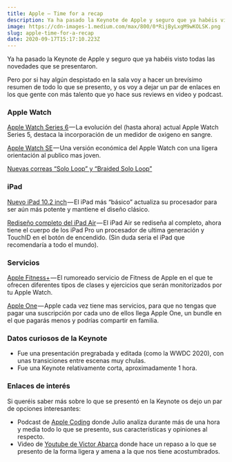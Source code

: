 ```yaml
---
title: Apple — Time for a recap
description: Ya ha pasado la Keynote de Apple y seguro que ya habéis visto todas las novedades que se presentaron.
image: https://cdn-images-1.medium.com/max/800/0*RijByLxgM9wKOLSK.png
slug: apple-time-for-a-recap
date: 2020-09-17T15:17:10.223Z
---
```


Ya ha pasado la Keynote de Apple y seguro que ya habéis visto todas las novedades que se presentaron.

Pero por si hay algún despistado en la sala voy a hacer un brevísimo resumen de todo lo que se presento, y os voy a dejar un par de enlaces en los que gente con más talento que yo hace sus reviews en video y podcast.

### Apple Watch

[Apple Watch Series 6](https://www.apple.com/apple-watch-series-6/) — La evolución del (hasta ahora) actual Apple Watch Series 5, destaca la incorporación de un medidor de oxigeno en sangre.

[Apple Watch SE](https://www.apple.com/apple-watch-se/) — Una versión económica del Apple Watch con una ligera orientación al publico mas joven.

[Nuevas correas “Solo Loop” y “Braided Solo Loop”](https://www.apple.com/shop/watch/bands)

### iPad

[Nuevo iPad 10.2 inch](https://www.apple.com/ipad-10.2/) — El iPad más “básico” actualiza su procesador para ser aún más potente y mantiene el diseño clásico.

[Rediseño completo del iPad Air](https://www.apple.com/ipad-air/) — El iPad Air se rediseña al completo, ahora tiene el cuerpo de los iPad Pro un procesador de ultima generación y TouchID en el botón de encendido. (Sin duda seria el iPad que recomendaría a todo el mundo).

### Servicios

[Apple Fitness+](https://www.apple.com/apple-fitness-plus/) — El rumoreado servicio de Fitness de Apple en el que te ofrecen diferentes tipos de clases y ejercicios que serán monitorizados por tu Apple Watch.

[Apple One](https://www.apple.com/apple-one/) — Apple cada vez tiene mas servicios, para que no tengas que pagar una suscripción por cada uno de ellos llega Apple One, un bundle en el que pagarás menos y podrías compartir en familia.

### Datos curiosos de la Keynote

- Fue una presentación pregrabada y editada (como la WWDC 2020), con unas transiciones entre escenas muy chulas.
- Fue una Keynote relativamente corta, aproximadamente 1 hora.

### Enlaces de interés

Si queréis saber más sobre lo que se presentó en la Keynote os dejo un par de opciones interesantes:

- Podcast de [Apple Coding](https://cuonda.com/apple-coding/analisis-time-flies-apple-watch-series-6-se-ipad-air-4-ipad-8-fitness-y-apple-one) donde Julio analiza durante más de una hora y media todo lo que se presento, sus características y opiniones al respecto.
- Video de [Youtube de Victor Abarca](https://youtu.be/rm-Hh4YXj8A) donde hace un repaso a lo que se presento de la forma ligera y amena a la que nos tiene acostumbrados.
